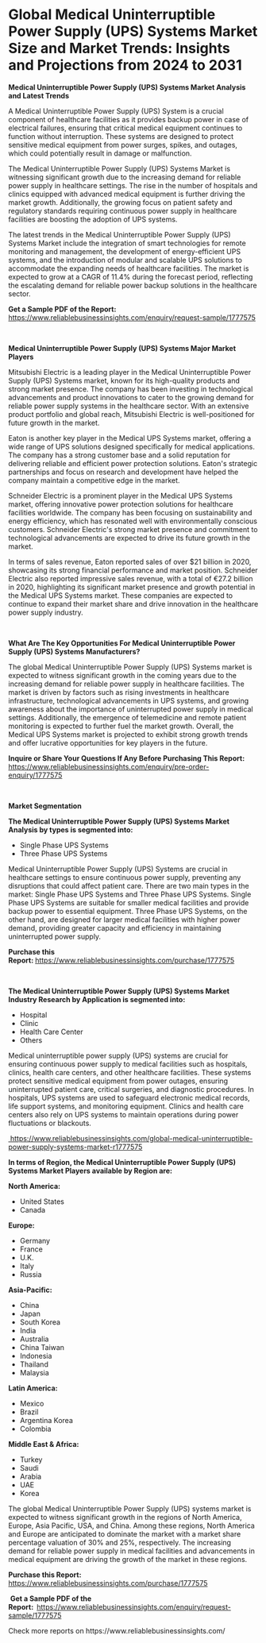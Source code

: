 <p><h1>Global Medical Uninterruptible Power Supply (UPS) Systems Market Size and Market Trends: Insights and Projections from 2024 to 2031</h1></p><p><strong>Medical Uninterruptible Power Supply (UPS) Systems Market Analysis and Latest Trends</strong></p>
<p><p>A Medical Uninterruptible Power Supply (UPS) System is a crucial component of healthcare facilities as it provides backup power in case of electrical failures, ensuring that critical medical equipment continues to function without interruption. These systems are designed to protect sensitive medical equipment from power surges, spikes, and outages, which could potentially result in damage or malfunction.</p><p>The Medical Uninterruptible Power Supply (UPS) Systems Market is witnessing significant growth due to the increasing demand for reliable power supply in healthcare settings. The rise in the number of hospitals and clinics equipped with advanced medical equipment is further driving the market growth. Additionally, the growing focus on patient safety and regulatory standards requiring continuous power supply in healthcare facilities are boosting the adoption of UPS systems.</p><p>The latest trends in the Medical Uninterruptible Power Supply (UPS) Systems Market include the integration of smart technologies for remote monitoring and management, the development of energy-efficient UPS systems, and the introduction of modular and scalable UPS solutions to accommodate the expanding needs of healthcare facilities. The market is expected to grow at a CAGR of 11.4% during the forecast period, reflecting the escalating demand for reliable power backup solutions in the healthcare sector.</p></p>
<p><strong>Get a Sample PDF of the Report:&nbsp;</strong> <a href="https://www.reliablebusinessinsights.com/enquiry/request-sample/1777575">https://www.reliablebusinessinsights.com/enquiry/request-sample/1777575</a></p>
<p>&nbsp;</p>
<p><strong>Medical Uninterruptible Power Supply (UPS) Systems Major Market Players</strong></p>
<p><p>Mitsubishi Electric is a leading player in the Medical Uninterruptible Power Supply (UPS) Systems market, known for its high-quality products and strong market presence. The company has been investing in technological advancements and product innovations to cater to the growing demand for reliable power supply systems in the healthcare sector. With an extensive product portfolio and global reach, Mitsubishi Electric is well-positioned for future growth in the market.</p><p>Eaton is another key player in the Medical UPS Systems market, offering a wide range of UPS solutions designed specifically for medical applications. The company has a strong customer base and a solid reputation for delivering reliable and efficient power protection solutions. Eaton's strategic partnerships and focus on research and development have helped the company maintain a competitive edge in the market.</p><p>Schneider Electric is a prominent player in the Medical UPS Systems market, offering innovative power protection solutions for healthcare facilities worldwide. The company has been focusing on sustainability and energy efficiency, which has resonated well with environmentally conscious customers. Schneider Electric's strong market presence and commitment to technological advancements are expected to drive its future growth in the market.</p><p>In terms of sales revenue, Eaton reported sales of over $21 billion in 2020, showcasing its strong financial performance and market position. Schneider Electric also reported impressive sales revenue, with a total of €27.2 billion in 2020, highlighting its significant market presence and growth potential in the Medical UPS Systems market. These companies are expected to continue to expand their market share and drive innovation in the healthcare power supply industry.</p></p>
<p>&nbsp;</p>
<p><strong>What Are The Key Opportunities For Medical Uninterruptible Power Supply (UPS) Systems Manufacturers?</strong></p>
<p><p>The global Medical Uninterruptible Power Supply (UPS) Systems market is expected to witness significant growth in the coming years due to the increasing demand for reliable power supply in healthcare facilities. The market is driven by factors such as rising investments in healthcare infrastructure, technological advancements in UPS systems, and growing awareness about the importance of uninterrupted power supply in medical settings. Additionally, the emergence of telemedicine and remote patient monitoring is expected to further fuel the market growth. Overall, the Medical UPS Systems market is projected to exhibit strong growth trends and offer lucrative opportunities for key players in the future.</p></p>
<p><strong>Inquire or Share Your Questions If Any Before Purchasing This Report:</strong> <a href="https://www.reliablebusinessinsights.com/enquiry/pre-order-enquiry/1777575">https://www.reliablebusinessinsights.com/enquiry/pre-order-enquiry/1777575</a></p>
<p>&nbsp;</p>
<p><strong>Market Segmentation</strong></p>
<p><strong>The Medical Uninterruptible Power Supply (UPS) Systems Market Analysis by types is segmented into:</strong></p>
<p><ul><li>Single Phase UPS Systems</li><li>Three Phase UPS Systems</li></ul></p>
<p><p>Medical Uninterruptible Power Supply (UPS) Systems are crucial in healthcare settings to ensure continuous power supply, preventing any disruptions that could affect patient care. There are two main types in the market: Single Phase UPS Systems and Three Phase UPS Systems. Single Phase UPS Systems are suitable for smaller medical facilities and provide backup power to essential equipment. Three Phase UPS Systems, on the other hand, are designed for larger medical facilities with higher power demand, providing greater capacity and efficiency in maintaining uninterrupted power supply.</p></p>
<p><strong>Purchase this Report:&nbsp;</strong><a href="https://www.reliablebusinessinsights.com/purchase/1777575">https://www.reliablebusinessinsights.com/purchase/1777575</a></p>
<p>&nbsp;</p>
<p><strong>The Medical Uninterruptible Power Supply (UPS) Systems Market Industry Research by Application is segmented into:</strong></p>
<p><ul><li>Hospital</li><li>Clinic</li><li>Health Care Center</li><li>Others</li></ul></p>
<p><p>Medical uninterruptible power supply (UPS) systems are crucial for ensuring continuous power supply to medical facilities such as hospitals, clinics, health care centers, and other healthcare facilities. These systems protect sensitive medical equipment from power outages, ensuring uninterrupted patient care, critical surgeries, and diagnostic procedures. In hospitals, UPS systems are used to safeguard electronic medical records, life support systems, and monitoring equipment. Clinics and health care centers also rely on UPS systems to maintain operations during power fluctuations or blackouts.</p></p>
<p><a href="https://www.reliablebusinessinsights.com/global-medical-uninterruptible-power-supply-systems-market-r1777575">&nbsp;https://www.reliablebusinessinsights.com/global-medical-uninterruptible-power-supply-systems-market-r1777575</a></p>
<p><strong>In terms of Region, the Medical Uninterruptible Power Supply (UPS) Systems Market Players available by Region are:</strong></p>
<p>
    <p> <strong> North America: </strong>
        <ul>
            <li>United States</li>
            <li>Canada</li>
        </ul>
        </p> 
    <p> <strong> Europe: </strong>
        <ul>
            <li>Germany</li>
            <li>France</li>
            <li>U.K.</li>
            <li>Italy</li>
            <li>Russia</li>
        </ul>
        </p> 
    <p> <strong> Asia-Pacific: </strong>
        <ul>
            <li>China</li>
            <li>Japan</li>
            <li>South Korea</li>
            <li>India</li>
            <li>Australia</li>
            <li>China Taiwan</li>
            <li>Indonesia</li>
            <li>Thailand</li>
            <li>Malaysia</li>
        </ul>
        </p> 
    <p> <strong> Latin America: </strong>
        <ul>
            <li>Mexico</li>
            <li>Brazil</li>
            <li>Argentina Korea</li>
            <li>Colombia</li>
        </ul>
        </p> 
    <p> <strong> Middle East & Africa: </strong>
        <ul>
            <li>Turkey</li>
            <li>Saudi</li>
            <li>Arabia</li>
            <li>UAE</li>
            <li>Korea</li>
        </ul>
    </p>
    </p>
<p><p>The global Medical Uninterruptible Power Supply (UPS) systems market is expected to witness significant growth in the regions of North America, Europe, Asia Pacific, USA, and China. Among these regions, North America and Europe are anticipated to dominate the market with a market share percentage valuation of 30% and 25%, respectively. The increasing demand for reliable power supply in medical facilities and advancements in medical equipment are driving the growth of the market in these regions.</p></p>
<p><strong>Purchase this Report: </strong><a href="https://www.reliablebusinessinsights.com/purchase/1777575">https://www.reliablebusinessinsights.com/purchase/1777575</a></p>
<p>&nbsp;<strong>Get a Sample PDF of the Report:&nbsp;&nbsp;</strong><a href="https://www.reliablebusinessinsights.com/enquiry/request-sample/1777575">https://www.reliablebusinessinsights.com/enquiry/request-sample/1777575</a></p>
<p><strong></strong></p>
<p>Check more reports on https://www.reliablebusinessinsights.com/</p>